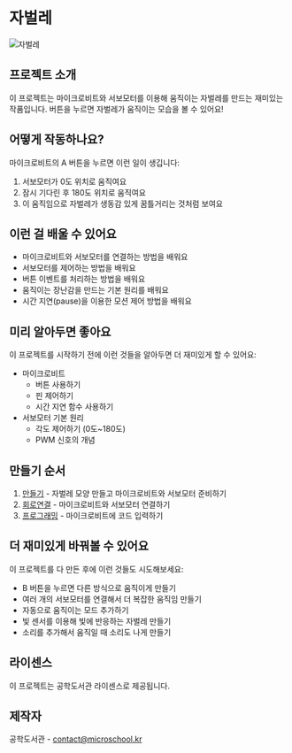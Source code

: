 # 자벌레

![자벌레](/img/caterpillar.jpg)

## 프로젝트 소개
이 프로젝트는 마이크로비트와 서보모터를 이용해 움직이는 자벌레를 만드는 재미있는 작품입니다. 버튼을 누르면 자벌레가 움직이는 모습을 볼 수 있어요!

## 어떻게 작동하나요?
마이크로비트의 A 버튼을 누르면 이런 일이 생깁니다:
1. 서보모터가 0도 위치로 움직여요
2. 잠시 기다린 후 180도 위치로 움직여요
3. 이 움직임으로 자벌레가 생동감 있게 꿈틀거리는 것처럼 보여요

## 이런 걸 배울 수 있어요
- 마이크로비트와 서보모터를 연결하는 방법을 배워요
- 서보모터를 제어하는 방법을 배워요
- 버튼 이벤트를 처리하는 방법을 배워요
- 움직이는 장난감을 만드는 기본 원리를 배워요
- 시간 지연(pause)을 이용한 모션 제어 방법을 배워요

## 미리 알아두면 좋아요
이 프로젝트를 시작하기 전에 이런 것들을 알아두면 더 재미있게 할 수 있어요:
- 마이크로비트 
    - 버튼 사용하기
    - 핀 제어하기
    - 시간 지연 함수 사용하기
- 서보모터 기본 원리
    - 각도 제어하기 (0도~180도)
    - PWM 신호의 개념

## 만들기 순서  
1. [만들기](/make.md) - 자벌레 모양 만들고 마이크로비트와 서보모터 준비하기
2. [회로연결](/schematic.md) - 마이크로비트와 서보모터 연결하기
3. [프로그래밍](/code.md) - 마이크로비트에 코드 입력하기

## 더 재미있게 바꿔볼 수 있어요
이 프로젝트를 다 만든 후에 이런 것들도 시도해보세요:
- B 버튼을 누르면 다른 방식으로 움직이게 만들기
- 여러 개의 서보모터를 연결해서 더 복잡한 움직임 만들기
- 자동으로 움직이는 모드 추가하기
- 빛 센서를 이용해 빛에 반응하는 자벌레 만들기
- 소리를 추가해서 움직일 때 소리도 나게 만들기

## 라이센스 
이 프로젝트는 공학도서관 라이센스로 제공됩니다.

## 제작자
공학도서관 - contact@microschool.kr